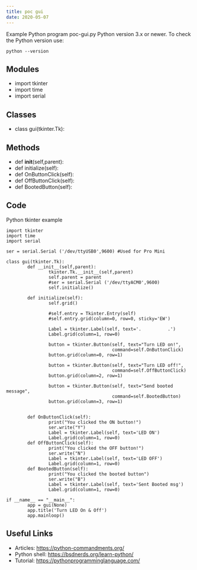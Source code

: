 ```yaml
---
title: poc gui
date: 2020-05-07
---
```

Example Python program poc-gui.py
Python version 3.x or newer.
To check the Python version use:

    python --version

## Modules

* import tkinter
* import time
* import serial

## Classes

* class gui(tkinter.Tk):

## Methods

* def __init__(self,parent):
* def initialize(self):
* def OnButtonClick(self):
* def OffButtonClick(self):
* def BootedButton(self):

## Code

Python tkinter example

    import tkinter
    import time
    import serial
    
    ser = serial.Serial ('/dev/ttyUSB0',9600) #Used for Pro Mini
    
    class gui(tkinter.Tk):
            def __init__(self,parent):
                    tkinter.Tk.__init__(self,parent)
                    self.parent = parent
                    #ser = serial.Serial ('/dev/ttyACM0',9600)
                    self.initialize()
                    
            def initialize(self):
                    self.grid()
    
                    #self.entry = Tkinter.Entry(self)
                    #self.entry.grid(column=0, row=0, sticky='EW')
                    
                    Label = tkinter.Label(self, text='.          .')
                    Label.grid(column=1, row=0)
    
                    button = tkinter.Button(self, text="Turn LED on!",
                                            command=self.OnButtonClick)
                    button.grid(column=0, row=1)
                    
                    button = tkinter.Button(self, text="Turn LED off!",
                                            command=self.OffButtonClick)
                    button.grid(column=2, row=1)
                    
                    button = tkinter.Button(self, text="Send booted message",
                                            command=self.BootedButton)
                    button.grid(column=3, row=1)
    
    
            def OnButtonClick(self):
                    print("You clicked the ON button!")
                    ser.write("Y")
                    Label = tkinter.Label(self, text='LED ON')
                    Label.grid(column=1, row=0)
            def OffButtonClick(self):
                    print("You clicked the OFF button!")
                    ser.write("N")
                    Label = tkinter.Label(self, text='LED OFF')
                    Label.grid(column=1, row=0)
            def BootedButton(self):
                    print("You clicked the booted button")
                    ser.write("B")
                    Label = tkinter.Label(self, text='Sent Booted msg')
                    Label.grid(column=1, row=0)
                    
    if __name__ == "__main__":
            app = gui(None)
            app.title('Turn LED On & Off')
            app.mainloop()
    

## Useful Links

- Articles: https://python-commandments.org/
- Python shell: https://bsdnerds.org/learn-python/
- Tutorial: https://pythonprogramminglanguage.com/
